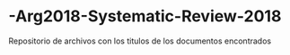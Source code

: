 # -Arg2018-Systematic-Review-2018
Repositorio de archivos con los titulos de los documentos encontrados
